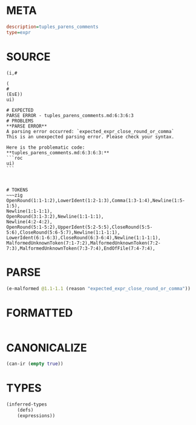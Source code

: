 # META
~~~ini
description=tuples_parens_comments
type=expr
~~~
# SOURCE
~~~roc
(i,#

(
#
(EsE))
ui)
~~~
~~~
# EXPECTED
PARSE ERROR - tuples_parens_comments.md:6:3:6:3
# PROBLEMS
**PARSE ERROR**
A parsing error occurred: `expected_expr_close_round_or_comma`
This is an unexpected parsing error. Please check your syntax.

Here is the problematic code:
**tuples_parens_comments.md:6:3:6:3:**
```roc
ui)
```
  


# TOKENS
~~~zig
OpenRound(1:1-1:2),LowerIdent(1:2-1:3),Comma(1:3-1:4),Newline(1:5-1:5),
Newline(1:1-1:1),
OpenRound(3:1-3:2),Newline(1:1-1:1),
Newline(4:2-4:2),
OpenRound(5:1-5:2),UpperIdent(5:2-5:5),CloseRound(5:5-5:6),CloseRound(5:6-5:7),Newline(1:1-1:1),
LowerIdent(6:1-6:3),CloseRound(6:3-6:4),Newline(1:1-1:1),
MalformedUnknownToken(7:1-7:2),MalformedUnknownToken(7:2-7:3),MalformedUnknownToken(7:3-7:4),EndOfFile(7:4-7:4),
~~~
# PARSE
~~~clojure
(e-malformed @1.1-1.1 (reason "expected_expr_close_round_or_comma"))
~~~
# FORMATTED
~~~roc

~~~
# CANONICALIZE
~~~clojure
(can-ir (empty true))
~~~
# TYPES
~~~clojure
(inferred-types
	(defs)
	(expressions))
~~~
